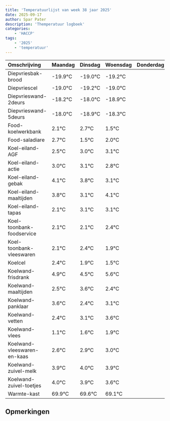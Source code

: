 ```yaml
---
title: 'Temperatuurlijst van week 38 jaar 2025'
date: 2025-09-17
author: Spar Pater
description: 'Themperatuur logboek'
categories:
    - 'HACCP'
tags:
    - '2025'
    - 'temperatuur'
---
```

|Omschrijving|Maandag|Dinsdag|Woensdag|Donderdag|Vrijdag|Zaterdag|Zondag|
|:---|:---|:---|:---|:---|:---|:---|:---|
|Diepvriesbak-brood|-19.9°C|-19.0°C|-19.2°C| | | | |
|Diepvriescel|-19.0°C|-19.2°C|-19.0°C| | | | |
|Diepvrieswand-2deurs|-18.2°C|-18.0°C|-18.9°C| | | | |
|Diepvrieswand-5deurs|-18.0°C|-18.9°C|-18.3°C| | | | |
|Food-koelwerkbank|2.1°C|2.7°C|1.5°C| | | | |
|Food-saladiare|2.7°C|1.5°C|2.0°C| | | | |
|Koel-eiland-AGF|2.5°C|3.0°C|3.1°C| | | | |
|Koel-eiland-actie|3.0°C|3.1°C|2.8°C| | | | |
|Koel-eiland-gebak|4.1°C|3.8°C|3.1°C| | | | |
|Koel-eiland-maaltijden|3.8°C|3.1°C|4.1°C| | | | |
|Koel-eiland-tapas|2.1°C|3.1°C|3.1°C| | | | |
|Koel-toonbank-foodservice|2.1°C|2.1°C|2.4°C| | | | |
|Koel-toonbank-vleeswaren|2.1°C|2.4°C|1.9°C| | | | |
|Koelcel|2.4°C|1.9°C|1.5°C| | | | |
|Koelwand-frisdrank|4.9°C|4.5°C|5.6°C| | | | |
|Koelwand-maaltijden|2.5°C|3.6°C|2.4°C| | | | |
|Koelwand-panklaar|3.6°C|2.4°C|3.1°C| | | | |
|Koelwand-vetten|2.4°C|3.1°C|3.6°C| | | | |
|Koelwand-vlees|1.1°C|1.6°C|1.9°C| | | | |
|Koelwand-vleeswaren-en-kaas|2.6°C|2.9°C|3.0°C| | | | |
|Koelwand-zuivel-melk|3.9°C|4.0°C|3.9°C| | | | |
|Koelwand-zuivel-toetjes|4.0°C|3.9°C|3.6°C| | | | |
|Warmte-kast|69.9°C|69.6°C|69.1°C| | | | |

## Opmerkingen


